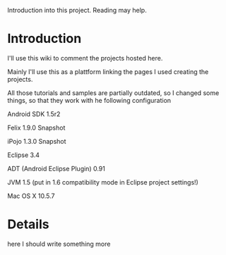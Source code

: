Introduction into this project. Reading may help.

# Introduction #

I'll use this wiki to comment the projects hosted here.

Mainly I'll use this as a plattform linking the pages I used creating the projects.

All those tutorials and samples are partially outdated, so I changed some things, so that
they work with he following configuration

Android SDK 1.5r2

Felix 1.9.0 Snapshot

iPojo 1.3.0 Snapshot

Eclipse 3.4

ADT (Android Eclipse Plugin) 0.91

JVM 1.5 (put in 1.6 compatibility mode in Eclipse project settings!)

Mac OS X 10.5.7


# Details #

here I should write something more